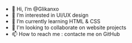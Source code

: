 - 👋 Hi, I’m @Glikanxo
- 👀 I’m interested in UI/UX design
- 🌱 I’m currently learning HTML & CSS 
- 💞️ I'm looking to collaborate on website projects 
- 📫 How to reach me : contacte me on GitHub

<!---
Glikanxo/Glikanxo is a ✨ special ✨ repository because its `README.md` (this file) appears on your GitHub profile.
You can click the Preview link to take a look at your changes.
--->
